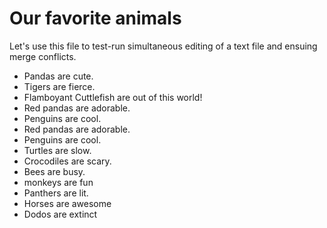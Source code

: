 # Our favorite animals

Let's use this file to test-run simultaneous editing of a text file and ensuing merge conflicts.

- Pandas are cute.
- Tigers are fierce.
- Flamboyant Cuttlefish are out of this world!
- Red pandas are adorable.
- Penguins are cool.
- Red pandas are adorable.
- Penguins are cool.
- Turtles are slow.
- Crocodiles are scary.
- Bees are busy.
- monkeys are fun
- Panthers are lit.
- Horses are awesome
- Dodos are extinct
